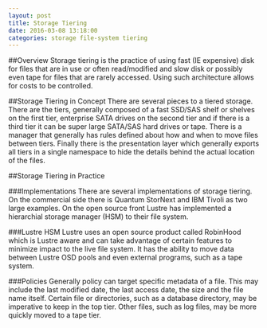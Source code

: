 ```yaml
---
layout: post
title: Storage Tiering
date: 2016-03-08 13:18:00
categories: storage file-system tiering
---
```

##Overview
Storage tiering is the practice of using fast (IE expensive) disk for files that are in use or 
often read/modified and slow disk or possibly even tape for files that are rarely accessed. Using
such architecture allows for costs to be controlled.

##Storage Tiering in Concept
There are several pieces to a tiered storage.  There are the tiers, generally composed of a fast
SSD/SAS shelf or shelves on the first tier, enterprise SATA drives on the second tier and if 
there is a third tier it can be super large SATA/SAS hard drives or tape.  There is a manager
that generally has rules defined about how and when to move files between tiers.  Finally there
is the presentation layer which generally exports all tiers in a single namespace to hide the 
details behind the actual location of the files.

##Storage Tiering in Practice

###Implementations
There are several implementations of storage tiering.  On the commercial side there is Quantum 
StorNext and IBM Tivoli as two large examples.  On the open source front Lustre has implemented
a hierarchial storage manager (HSM) to their file system.  

###Lustre HSM
Lustre uses an open source product called RobinHood which is Lustre aware and can take advantage
of certain features to minimize impact to the live file system.  It has the ability to move data
between Lustre OSD pools and even external programs, such as a tape system.  

###Policies
Generally policy can target specific metadata of a file.  This may include the last modified date,
the last access date, the size and the file name itself.  Certain file or directories, such as
a database directory, may be imperative to keep in the top tier.  Other files, such as log files,
may be more quickly moved to a tape tier.


